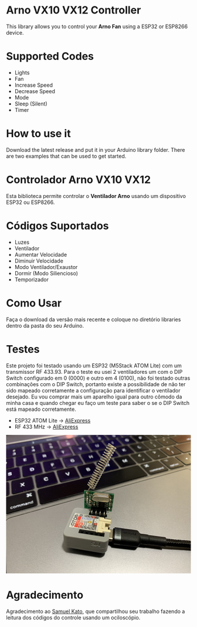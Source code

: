 # Arno VX10 VX12 Controller

This library allows you to control your **Arno Fan** using a ESP32 or ESP8266 device.


# Supported Codes

- Lights
- Fan
- Increase Speed
- Decrease Speed
- Mode
- Sleep (Silent)
- Timer

# How to use it

Download the latest release and put it in your Arduino library folder. There are two examples that can be used to get started.


# Controlador Arno VX10 VX12

Esta biblioteca permite controlar o **Ventilador Arno** usando um dispositivo ESP32 ou ESP8266.


# Códigos Suportados

- Luzes
- Ventilador
- Aumentar Velocidade
- Diminuir Velocidade
- Modo Ventilador/Exaustor
- Dormir (Modo Siliencioso)
- Temporizador

# Como Usar

Faça o download da versão mais recente e coloque no diretório libraries dentro da pasta do seu Arduino.

# Testes

Este projeto foi testado usando um ESP32 (M5Stack ATOM Lite) com um transmissor RF 433.93. Para o teste eu usei 2 ventiladores um com o DIP Switch configurado em 0 (0000) e outro em 4 (0100), não foi testado outras combinações com o DIP Switch, portanto existe a possibilidade de não ter sido mapeado corretamente a configuração para identificar o ventilador desejado. Eu vou comprar mais um aparelho igual para outro cômodo da minha casa e quando chegar eu faço um teste para saber o se o DIP Switch está mapeado corretamente.

- ESP32 ATOM Lite -> [AliExpress](https://www.aliexpress.com/item/4000576823662.html)
- RF 433 MHz -> [AliExpress](https://www.aliexpress.com/item/32961818482.html)

![ESP32 ATOM Lite](./images/atom.png)

# Agradecimento

Agradecimento ao [Samuel Kato](https://github.com/samuelkato/arno-vx10), que compartilhou seu trabalho fazendo a leitura dos códigos do controle usando um ociloscópio.
